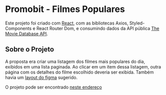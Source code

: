# Promobit - Filmes Populares

Este projeto foi criado com [React](https://github.com/facebook/create-react-app), com as bibliotecas Axios, Styled-Components e React Router Dom, e consumindo dados da API pública [The Movie Database API](https://developers.themoviedb.org/3/getting-started/introduction).

## Sobre o Projeto

A proposta era criar uma listagem dos filmes mais populares do dia, exibidos em uma lista paginada. Ao clicar em um item dessa listagem, outra página com os detalhes do filme escolhido deveria ser exibida. Também havia um [layout do figma](https://www.figma.com/file/rM7WPqhLY9ObnGzSCeWLxB/Teste-Front-End) sugerido.

O projeto pode ser encontrado [neste endereço](https://ruana-filmes.surge.sh/)

